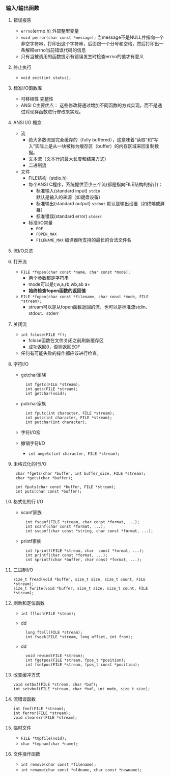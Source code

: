 ### 输入/输出函数
1. 错误报告
	- `errno`(errno.h) 外部整型变量
	- `void perror(char const *message);` 当message不是NULL并指向一个非空字符串，打印出这个字符串，后面跟一个分号和空格，然后打印出一条解释errno当前错误代码的信息
	- 只有当被调用的函数提示有错误发生时检查errno的值才有意义
2. 终止执行	
	- `void exit(int status);`
3. 标准I/O函数库
	- 可移植性 完整性
	- ANSI C主要优点： 这些修改将通过增加不同函数的方式实现，而不是通过对现存函数进行修改来实现。
4. ANSI I/O 概念
	- 流
		+ 绝大多数流是完全缓存的（fully buffered），这意味着“读取”和“写入”实际上是从一块被称为缓存区（buffer）的内存区域来回复制数据。
		+ 文本流（文本行的最大长度和结束方式）
		+ 二进制流
	- 文件
		+ FILE结构（stdio.h)
		+ 每个ANSI C程序，系统提供至少三个流(都是指向FILE结构的指针)：
			* 标准输入(standard input) `stdin`	默认是输入的来源（如键盘设备）
			* 标准输出(standard output) `stdout` 默认是输出设置（如终端或屏幕）
			* 标准错误(standard error) `stderr` 
		+ 标准I/O常量
			* `EOF`
			* `FOPEN_MAX`
			* `FILENAME_MAX`	编译器所支持的最长的合法文件名
5. 流I/O总览

6. 打开流
	- `FILE *fopen(char const *name, char const *mode);`
		+ 两个参数都是字符串
		+ mode可以是r,w,a,rb,wb,ab  a+
		+ **始终检查fopen函数的返回值**
	- `FILE *fopen(char const *filename, char const *mode, FILE *stream);`
		+ stream可以是从fopen函数返回的流，也可以是标准流stdin、stdout、stderr
7. 关闭流
	- `int fclose(FILE *f);`
		+ fclose函数在文件关闭之前刷新缓存区
		+ 成功返回0，否则返回EOF
	- 任何有可能失败的操作都应该进行检查。
8. 字符I/O
	- getchar家族
		
			int fgetc(FILE *stream);
			int getc(FILE *stream);
			int getchar(void);
	- putchar家族

			int fputc(int character, FILE *stream);
			int putc(int character, FILE *stream);
			int putchar(int character);
	- 字符I/O宏
	- 撤销字符I/O
		+ `int ungetc(int character, FILE *stream);`
9. 未格式化的行I/O

		char *fgets(char *buffer, int buffer_size, FILE *stream);
		char *gets(char *buffer);

		int fputs(char const *buffer, FILE *stream);
		int puts(char const *buffer);

10. 格式化的行 I/O
	- scanf家族
	
			int fscanf(FILE *stream, char const *format, ...);
			int scanf(char const *format, ...);
			int sscanf(char const *string, char const *format, ...);
	- printf家族
	
			int fprintf(FILE *stream, char	const *format, ...);
			int printf(char const *format, ...);
			int sprintf(char *buffer, char const *format, ...);
11. 二进制I/O
	
		size_t fread(void *buffer, size_t size, size_t count, FILE *stream);
		size_t fwrite(void *buffer, size_t size, size_t count, FILE *stream);
12. 刷新和定位函数
	- `int fflush(FILE *steam);`
	- dd

			long ftell(FILE *stream);
			int fseek(FILE *stream, long offset, int from);
	- dd
	
			void rewind(FILE *stream);
			int fgetpos(FILE *stream, fpos_t *position);
			int fsetpos(FILE *stream, fpos_t const *position);
13. 改变缓冲方式

		void setbuf(FILE *stream, char *buf);
		int setvbuf(FILE *stream, char *buf, int mode, size_t size);
14. 流错误函数

		int feof(FILE *stream);
		int ferror(FILE *stream);
		void clearerr(FILE *stream);
15. 临时文件
	- `FILE *tmpfile(void);`
	- `char *tmpnam(char *name);`
16. 文件操作函数
	- `int remove(char const *filename);`
	- `int rename(char const *oldname, char const *newname);`	